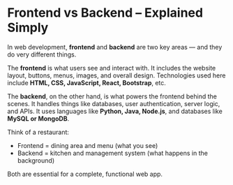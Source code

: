 # Frontend vs Backend – Explained Simply

In web development, **frontend** and **backend** are two key areas — and they do very different things.

The **frontend** is what users see and interact with. It includes the website layout, buttons, menus, images, and overall design. Technologies used here include **HTML, CSS, JavaScript, React, Bootstrap**, etc.

The **backend**, on the other hand, is what powers the frontend behind the scenes. It handles things like databases, user authentication, server logic, and APIs. It uses languages like **Python, Java, Node.js**, and databases like **MySQL or MongoDB**.

Think of a restaurant:  
- Frontend = dining area and menu (what you see)  
- Backend = kitchen and management system (what happens in the background)

Both are essential for a complete, functional web app.
